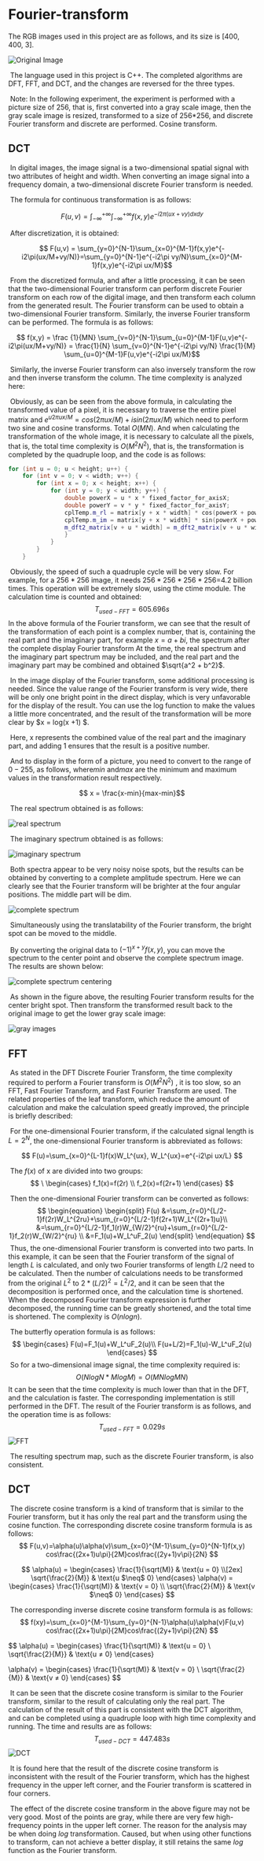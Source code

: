 # Fourier-transform

  The RGB images used in this project are as follows, and its size is [400, 400, 3].

![Original Image](./images/lufei.png)

​    The language used in this project is C++. The completed algorithms are DFT, FFT, and DCT, and the changes are reversed for the three types.

​     Note: In the following experiment, the experiment is performed with a picture size of 256, that is, first converted into a gray scale image, then the gray scale image is resized, transformed to a size of 256*256, and discrete Fourier transform and discrete are performed. Cosine transform.

## DCT

​    In digital images, the image signal is a two-dimensional spatial signal with two attributes of height and width. When converting an image signal into a frequency domain, a two-dimensional discrete Fourier transform is needed.

​    The formula for continuous transformation is as follows:

$$
F(u,v) = \int_{-\infty}^{+\infty}\int_{-\infty}^{+\infty}f(x,y)e^{-i2\pi(ux+vy)dxdy}​
$$

​    After discretization, it is obtained:

$$
F(u,v) = \sum_{y=0}^{N-1}\sum_{x=0}^{M-1}f(x,y)e^{-i2\pi(ux/M+vy/N)}=\sum_{y=0}^{N-1}e^{-i2\pi vy/N}\sum_{x=0}^{M-1}f(x,y)e^{-i2\pi ux/M}​
$$

​    From the discretized formula, and after a little processing, it can be seen that the two-dimensional Fourier transform can perform discrete Fourier transform on each row of the digital image, and then transform each column from the generated result. The Fourier transform can be used to obtain a two-dimensional Fourier transform. Similarly, the inverse Fourier transform can be performed. The formula is as follows:

$$
f(x,y) = \frac {1}{MN} \sum_{v=0}^{N-1}\sum_{u=0}^{M-1}F(u,v)e^{-i2\pi(ux/M+vy/N)} =  \frac{1}{N} \sum_{v=0}^{N-1}e^{-i2\pi vy/N}  \frac{1}{M} \sum_{u=0}^{M-1}F(u,v)e^{-i2\pi ux/M}​
$$

​    Similarly, the inverse Fourier transform can also inversely transform the row and then inverse transform the column. The time complexity is analyzed here:

​    Obviously, as can be seen from the above formula, in calculating the transformed value of a pixel, it is necessary to traverse the entire pixel matrix and $e^{u2\pi ux/M} = cos(2\pi ux/M) + isin(2\pi ux/M)$ which need to perform two sine and cosine transforms. Total $O(MN)$. And when calculating the transformation of the whole image, it is necessary to calculate all the pixels, that is, the total time complexity is $O(M^2 N^2)$, that is, the transformation is completed by the quadruple loop, and the code is as follows:

``` C++
for (int u = 0; u < height; u++) {
    for (int v = 0; v < width; v++) {
        for (int x = 0; x < height; x++) {
            for (int y = 0; y < width; y++) {
                double powerX = u * x * fixed_factor_for_axisX;
                double powerY = v * y * fixed_factor_for_axisY;
                cplTemp.m_rl = matrix[y + x * width] * cos(powerX + powerY);
                cplTemp.m_im = matrix[y + x * width] * sin(powerX + powerY);
                m_dft2_matrix[v + u * width] = m_dft2_matrix[v + u * width] + cplTemp;
                }
            }
        }
    }
```

​    Obviously, the speed of such a quadruple cycle will be very slow. For example, for a $256 * 256$ image, it needs $256 * 256 * 256 * 256$=4.2 billion times. This operation will be extremely slow, using the ctime module. The calculation time is counted and obtained:
$$
T_{used-FFT} = 605.696s
$$
​    In the above formula of the Fourier transform, we can see that the result of the transformation of each point is a complex number, that is, containing the real part and the imaginary part, for example $x = a + b i$, the spectrum after the complete display Fourier transform At the time, the real spectrum and the imaginary part spectrum may be included, and the real part and the imaginary part may be combined and obtained $\sqrt{a^2 + b^2}​$.

​    In the image display of the Fourier transform, some additional processing is needed. Since the value range of the Fourier transform is very wide, there will be only one bright point in the direct display, which is very unfavorable for the display of the result. You can use the log function to make the values a little more concentrated, and the result of the transformation will be more clear by $x = log(x +1) $. 

​    Here, x represents the combined value of the real part and the imaginary part, and adding 1 ensures that the result is a positive number.

​    And to display in the form of a picture, you need to convert to the range of $0-255$, as follows, where ​$min$ and ​$max$ are the minimum and maximum values in the transformation result respectively.

$$
x = \frac{x-min}{max-min}​
$$

​    The real spectrum obtained is as follows:

![real spectrum](./images/DFT2d-0-real.png)

​    The imaginary spectrum obtained is as follows:

![imaginary spectrum](./images/DFT2d-0-imaginary.png)

​    Both spectra appear to be very noisy noise spots, but the results can be obtained by converting to a complete amplitude spectrum. Here we can clearly see that the Fourier transform will be brighter at the four angular positions. The middle part will be dim.

![complete spectrum](./images/DFT2d-0-complete.png)

​    Simultaneously using the translatability of the Fourier transform, the bright spot can be moved to the middle.

​    By converting the original data to $(-1)^{x+y}f(x,y)​$, you can move the spectrum to the center point and observe the complete spectrum image. The results are shown below:

![complete spectrum centering](./images/DFT2d-1-complete.png)

​    As shown in the figure above, the resulting Fourier transform results for the center bright spot. Then transform the transformed result back to the original image to get the lower gray scale image:

![gray images](./images/Gray.png)

## FFT

​    As stated in the DFT Discrete Fourier Transform, the time complexity required to perform a Fourier transform is $O(M^2 N^2)$ , it is too slow, so an FFT, Fast Fourier Transform, and Fast Fourier Transform are used. The related properties of the leaf transform, which reduce the amount of calculation and make the calculation speed greatly improved, the principle is briefly described:

​    For the one-dimensional Fourier transform, if the calculated signal length is $L = 2^N$, the one-dimensional Fourier transform is abbreviated as follows:

$$
F(u)=\sum_{x=0}^{L-1}f(x)W_L^{ux}, W_L^{ux}=e^{-i2\pi ux/L}
$$

​    The $f(x)$ of x are divided into two groups:
$$
\ 
\begin{cases}
f_1(x)=f(2r) \\
f_2(x)=f(2r+1)
\end{cases}
$$

​    Then the one-dimensional Fourier transform can be converted as follows:
$$
\begin{equation}
\begin{split}
F(u)
&=\sum_{r=0}^{L/2-1}f(2r)W_L^{2ru}+\sum_{r=0}^{L/2-1}f(2r+1)W_L^{(2r+1)u}\\
&=\sum_{r=0}^{L/2-1}f_1(r)W_{W/2}^{ru}+\sum_{r=0}^{L/2-1}f_2(r)W_{W/2}^{ru} \\
&=F_1(u)+W_L^uF_2(u)
\end{split}
\end{equation}
$$
​    Thus, the one-dimensional Fourier transform is converted into two parts. In this example, it can be seen that the Fourier transform of the signal of length $L$ is calculated, and only two Fourier transforms of length $L/2$ need to be calculated. Then the number of calculations needs to be transformed from the original $L^2$ to $2 * (L/2)^2 = L^2 / 2$, and it can be seen that the decomposition is performed once, and the calculation time is shortened. When the decomposed Fourier transform expression is further decomposed, the running time can be greatly shortened, and the total time is shortened. The complexity is $O(nlogn)$.

​    The butterfly operation formula is as follows:
$$
\begin{cases}
F(u)=F_1(u)+W_L^uF_2(u)\\
F(u+L/2)=F_1(u)-W_L^uF_2(u)
\end{cases}
$$
​    So for a two-dimensional image signal, the time complexity required is:
$$
O(NlogN * MlogM) = O(MNlogMN)
$$
​    It can be seen that the time complexity is much lower than that in the DFT, and the calculation is faster. The corresponding implementation is still performed in the DFT. The result of the Fourier transform is as follows, and the operation time is as follows:
$$
T_{used-FFT} = 0.029s
$$
![FFT](./images/FFT.png)

​    The resulting spectrum map, such as the discrete Fourier transform, is also consistent.

## DCT

​    The discrete cosine transform is a kind of transform that is similar to the Fourier transform, but it has only the real part and the transform using the cosine function. The corresponding discrete cosine transform formula is as follows:
$$
F(u,v)=\alpha(u)\alpha(v)\sum_{x=0}^{M-1}\sum_{y=0}^{N-1}f(x,y)
cos\frac{(2x+1)u\pi}{2M}cos\frac{(2y+1)v\pi}{2N}
$$

$$
\alpha(u) =
\begin{cases}
\frac{1}{\sqrt(M)} & \text{u = 0} \\[2ex]
\sqrt{\frac{2}{M}} & \text{u $\neq$ 0}
\end{cases}
\alpha(v) =
\begin{cases}
\frac{1}{\sqrt(M)} & \text{v = 0} \\
\sqrt{\frac{2}{M}} & \text{v $\neq$ 0}
\end{cases}
$$

​    The corresponding inverse discrete cosine transform formula is as follows:
$$
f(xy)=\sum_{x=0}^{M-1}\sum_{y=0}^{N-1}\alpha(u)\alpha(v)F(u,v)
cos\frac{(2x+1)u\pi}{2M}cos\frac{(2y+1)v\pi}{2N}
$$

$$
\alpha(u) =
\begin{cases}
\frac{1}{\sqrt(M)} & \text{u = 0} \\
\sqrt{\frac{2}{M}} & \text{u $\neq$ 0}
\end{cases}

\alpha(v) =
\begin{cases}
\frac{1}{\sqrt(M)} & \text{v = 0} \\
\sqrt{\frac{2}{M}} & \text{v $\neq$ 0}
\end{cases}
$$

​    It can be seen that the discrete cosine transform is similar to the Fourier transform, similar to the result of calculating only the real part. The calculation of the result of this part is consistent with the DCT algorithm, and can be completed using a quadruple loop with high time complexity and running. The time and results are as follows:
$$
T_{used-DCT} = 447.483s
$$
![DCT](./images/DCT.png)

​    It is found here that the result of the discrete cosine transform is inconsistent with the result of the Fourier transform, which has the highest frequency in the upper left corner, and the Fourier transform is scattered in four corners.

​    The effect of the discrete cosine transform in the above figure may not be very good. Most of the points are gray, while there are very few high-frequency points in the upper left corner. The reason for the analysis may be when doing $log$ transformation. Caused, but when using other functions to transform, can not achieve a better display, it still retains the same $log$ function as the Fourier transform.
